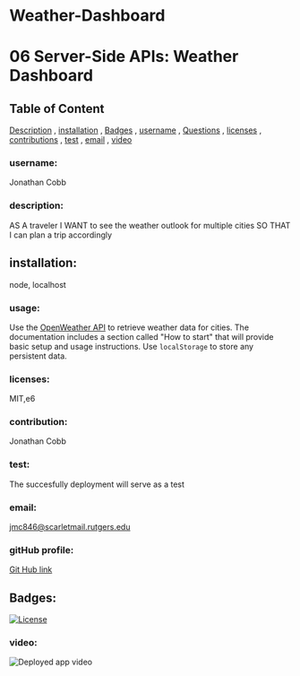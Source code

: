 # Weather-Dashboard

# 06 Server-Side APIs: Weather Dashboard

  
## Table of Content

[Description](#Description)
    ,
[installation](#installation)
    ,
[Badges](#Badges)
    ,
[username](#username)
    ,
[Questions](#Questions)
    ,
[licenses](#licenses)
    ,
[contributions](#contributions)
    ,
[test](#test)
    ,
[email](#email)
    ,
[video](#video)
      
  
 ### username:
 Jonathan Cobb
  
    
  ### description:
  AS A traveler
I WANT to see the weather outlook for multiple cities
SO THAT I can plan a trip accordingly

  
      
  ## installation:
  node, localhost

  
  ### usage:
Use the [OpenWeather API](https://openweathermap.org/api) to retrieve weather data for cities. The documentation includes a section called "How to start" that will provide basic setup and usage instructions. Use `localStorage` to store any persistent data.

    
### licenses:
MIT,e6

    
### contribution:
Jonathan Cobb

    
### test:
The succesfully deployment will serve as a test

    
### email:
jmc846@scarletmail.rutgers.edu

### gitHub profile:
[Git Hub link](https://github.com/jmc846)

## Badges:
[![License](https://poser.pugx.org/ali-irawan/xtra/license.svg)](https://poser.pugx.org/ali-irawan/xtra/license.svg)
    
### video:

![Deployed app video](https://media.giphy.com/media/50Y9mV2w6ABK9Lf1Tz/giphy.gif)


